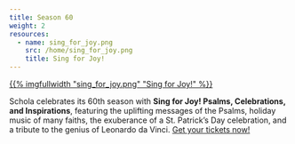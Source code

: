 ```yaml
---
title: Season 60
weight: 2
resources:
  - name: sing_for_joy.png
    src: /home/sing_for_joy.png
    title: Sing for Joy!
---
```


<a href="/concerts/">{{% imgfullwidth "sing_for_joy.png" "Sing for Joy!" %}}</a>

Schola celebrates its 60th season with **Sing for Joy! Psalms, Celebrations, and Inspirations**,
featuring the uplifting messages of the Psalms, holiday
music of many faiths, the exuberance of a St. Patrick&rsquo;s Day celebration, and a tribute to the
genius of Leonardo da Vinci. <a href="/concerts/">Get your tickets now!</a>
